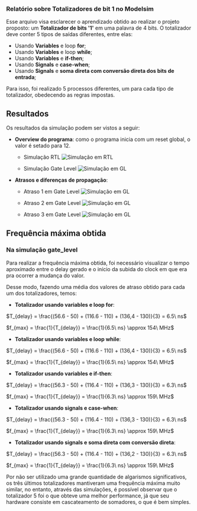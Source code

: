 ### Relatório sobre Totalizadores de bit 1 no Modelsim

Esse arquivo visa esclarecer o aprendizado obtido ao realizar o projeto proposto: um **Totalizador de bits '1'** em uma palavra de 4 bits. O totalizador deve conter 5 tipos de saídas diferentes, entre elas:

* Usando **Variables** e loop **for**;
* Usando **Variables** e loop **while**;
* Usando **Variables** e **if-then**;
* Usando **Signals** e **case-when**;
* Usando **Signals** e **soma direta com conversão direta dos bits de entrada**;

Para isso, foi realizado 5 processos diferentes, um para cada tipo de totalizador, obedecendo as regras impostas.

## Resultados

Os resultados da simulação podem ser vistos a seguir:

* **Overview do programa**: como o programa inicia com um reset global, o valor é setado para 12.

    * Simulação RTL
    ![Simulação em RTL](./img/TotalizadorB_rtl.png)

    * Simulação Gate Level
    ![Simulação em GL](./img/TotalizadorB_gate.png)

* **Atrasos e diferenças de propagação**:

    * Atraso 1 em Gate Level
    ![Simulação em GL](./img/TotalizadorB_atrasoComparativo.png)
  
    * Atraso 2 em Gate Level
    ![Simulação em GL](./img/TotalizadorB_atraso2.png)

    * Atraso 3 em Gate Level
    ![Simulação em GL](./img/TotalizadorB_atraso3.png)

## Frequência máxima obtida

### Na simulação gate_level

Para realizar a frequência máxima obtida, foi necessário visualizar o tempo aproximado entre o delay gerado e o início da subida do clock em que era pra ocorrer a mudança do valor.

Desse modo, fazendo uma média dos valores de atraso obtido para cada um dos totalizadores, temos:

* **Totalizador usando variables e loop for**:

$T_{delay} = \frac{(56.6 - 50) + (116.6 - 110) + (136,4 - 130)}{3} = 6.5\ ns$

$f_{max} = \frac{1}{T_{delay}} = \frac{1}{6.5\ ns} \approx 154\ MHz$

* **Totalizador usando variables e loop while**:

$T_{delay} = \frac{(56.6 - 50) + (116.6 - 110) + (136,4 - 130)}{3} = 6.5\ ns$

$f_{max} = \frac{1}{T_{delay}} = \frac{1}{6.5\ ns} \approx 154\ MHz$

* **Totalizador usando variables e if-then**:

$T_{delay} = \frac{(56.3 - 50) + (116.4 - 110) + (136,3 - 130)}{3} = 6.3\ ns$

$f_{max} = \frac{1}{T_{delay}} = \frac{1}{6.3\ ns} \approx 159\ MHz$

* **Totalizador usando signals e case-when**:

$T_{delay} = \frac{(56.3 - 50) + (116.4 - 110) + (136,3 - 130)}{3} = 6.3\ ns$

$f_{max} = \frac{1}{T_{delay}} = \frac{1}{6.3\ ns} \approx 159\ MHz$

* **Totalizador usando signals e soma direta com conversão direta**:

$T_{delay} = \frac{(56.3 - 50) + (116.4 - 110) + (136,2 - 130)}{3} = 6.3\ ns$

$f_{max} = \frac{1}{T_{delay}} = \frac{1}{6.3\ ns} \approx 159\ MHz$


Por não ser utilizado uma grande quantidade de algarismos significativos, os três últimos totalizadores mantiveram uma frequência máxima muito similar, no entanto, através das simulações, é possível observar que o totalizador 5 foi o que obteve uma melhor performance, já que seu hardware consiste em cascateamento de somadores, o que é bem simples.